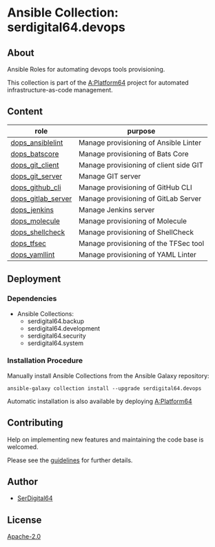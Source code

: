 # Ansible Collection: serdigital64.devops

## About

Ansible Roles for automating devops tools provisioning.

This collection is part of the [A:Platform64](https://github.com/serdigital64/aplatform64) project for automated infrastructure-as-code management.

## Content

| role                                                                                        | purpose                                |
| ------------------------------------------------------------------------------------------- | -------------------------------------- |
| [dops_ansiblelint](https://aplatform64.readthedocs.io/en/latest/roles/dops_ansiblelint)     | Manage provisioning of Ansible Linter  |
| [dops_batscore](https://aplatform64.readthedocs.io/en/latest/roles/dops_batscore)           | Manage provisioning of Bats Core       |
| [dops_git_client](https://aplatform64.readthedocs.io/en/latest/roles/dops_git_client)       | Manage provisioning of client side GIT |
| [dops_git_server](https://aplatform64.readthedocs.io/en/latest/roles/dops_git_server)       | Manage GIT server                      |
| [dops_github_cli](https://aplatform64.readthedocs.io/en/latest/roles/dops_github_cli)       | Manage provisioning of GitHub CLI      |
| [dops_gitlab_server](https://aplatform64.readthedocs.io/en/latest/roles/dops_gitlab_server) | Manage provisioning of GitLab Server   |
| [dops_jenkins](https://aplatform64.readthedocs.io/en/latest/roles/dops_jenkins)             | Manage Jenkins server                  |
| [dops_molecule](https://aplatform64.readthedocs.io/en/latest/roles/dops_molecule)           | Manage provisioning of Molecule        |
| [dops_shellcheck](https://aplatform64.readthedocs.io/en/latest/roles/dops_shellcheck)       | Manage provisioning of ShellCheck      |
| [dops_tfsec](https://aplatform64.readthedocs.io/en/latest/roles/dops_tfsec)                 | Manage provisioning of the TFSec tool  |
| [dops_yamllint](https://aplatform64.readthedocs.io/en/latest/roles/dops_yamllint)           | Manage provisioning of YAML Linter     |

## Deployment

### Dependencies

- Ansible Collections:
  - serdigital64.backup
  - serdigital64.development
  - serdigital64.security
  - serdigital64.system

### Installation Procedure

Manually install Ansible Collections from the Ansible Galaxy repository:

```shell
ansible-galaxy collection install --upgrade serdigital64.devops
```

Automatic installation is also available by deploying [A:Platform64](https://aplatform64.readthedocs.io/en/latest/#deployment)

## Contributing

Help on implementing new features and maintaining the code base is welcomed.

Please see the [guidelines](https://aplatform64.readthedocs.io/en/latest/contributing/CONTRIBUTING) for further details.

## Author

- [SerDigital64](https://serdigital64.github.io/)

## License

[Apache-2.0](https://www.apache.org/licenses/LICENSE-2.0.txt)
